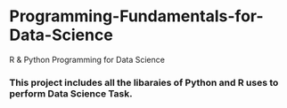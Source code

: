 # Programming-Fundamentals-for-Data-Science
R &amp; Python Programming for Data Science

### This project includes all the libaraies of Python and R uses to perform Data Science Task.
